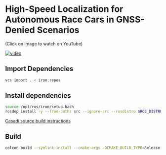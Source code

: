 # High-Speed Localization for Autonomous Race Cars in GNSS-Denied Scenarios

(Click on image to watch on YouTube)

[![video](https://img.youtube.com/vi/uOAymmNPiZs/maxresdefault.jpg)](https://www.youtube.com/watch?v=uOAymmNPiZs)

## Import Dependencies

```bash
vcs import . < iron.repos
```

## Install dependencies

```bash
source /opt/ros/iron/setup.bash
rosdep install -y --from-paths src --ignore-src --rosdistro $ROS_DISTRO
```

[Casadi source build instructions](https://github.com/casadi/casadi/wiki/InstallationLinux)

## Build

```bash
colcon build --symlink-install --cmake-args -DCMAKE_BUILD_TYPE=Release
```
